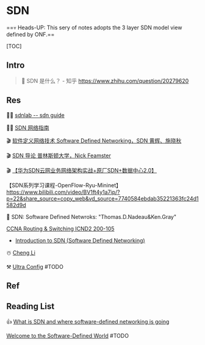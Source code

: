 # SDN

==💀 Heads-UP: This sery of notes adopts the 3 layer SDN model view defined by ONF.==



[TOC]



## Intro

> 🔗  SDN 是什么？ - 知乎 https://www.zhihu.com/question/20279620



## Res

👨‍💻 [sdnlab -- sdn guide](https://www.sdnlab.com/sdn-guide/)

👨‍💻 [SDN 网络指南](https://feisky.gitbooks.io/sdn/content/)

🎬 [软件定义网络技术 Software Defined Networking，SDN 黄辉、施晓秋](https://www.bilibili.com/video/BV1S4411C7Zx?p=3&share_source=copy_web&vd_source=7740584ebdab35221363fc24d1582d9d)

🎬 [SDN 导论 普林斯顿大学，Nick Feamster]( https://www.bilibili.com/video/BV1wU4y147m9/?p=3&share_source=copy_web&vd_source=7740584ebdab35221363fc24d1582d9d)

🎬 [【华为SDN云网业务网络架构实战+原厂SDN+数据中心2.0】](https://www.bilibili.com/video/BV1ha4y1J7Qv/?p=2&share_source=copy_web&vd_source=7740584ebdab35221363fc24d1582d9d)



【SDN系列学习课程-OpenFlow-Ryu-Mininet】 https://www.bilibili.com/video/BV1ft4y1a7ip/?p=22&share_source=copy_web&vd_source=7740584ebdab35221363fc24d1582d9d



📖 SDN: Software Defined Netwroks: "Thomas.D.Nadeau&Ken.Gray"

 [CCNA Routing & Switching ICND2 200-105](https://networklessons.com/cisco/ccna-routing-switching-icnd2-200-105) 

- [Introduction to SDN (Software Defined Networking)](https://networklessons.com/cisco/ccna-routing-switching-icnd2-200-105/introduction-to-sdn-software-defined-networking)

☃️ [Cheng Li](http://www.muzixing.com/pages/about-me.html)

⚒️ [Ultra Config](https://ultraconfig.com.au/docs/) #TODO 



## Ref

[Sdn 入门学习]:https://zhuanlan.zhihu.com/p/265150587
[Sdn 与 Openflow 简介]:https://www.sdnlab.com/sdn-guide/14716.html
[what is SDN?]:https://www.vmware.com/topics/glossary/content/software-defined-networking.html
[软件定义网络SDN实验二SDN环境搭建（Mininet+Ryu)]: https://www.bilibili.com/video/BV1nC4y1x7Z8/?share_source=copy_web&vd_source=7740584ebdab35221363fc24d1582d9d



## Reading List

👍 [What is SDN and where software-defined networking is going](https://www.networkworld.com/article/3209131/what-sdn-is-and-where-its-going.html)

[Welcome to the Software-Defined World](https://nexenta.com/welcome-software-defined-world) #TODO 

